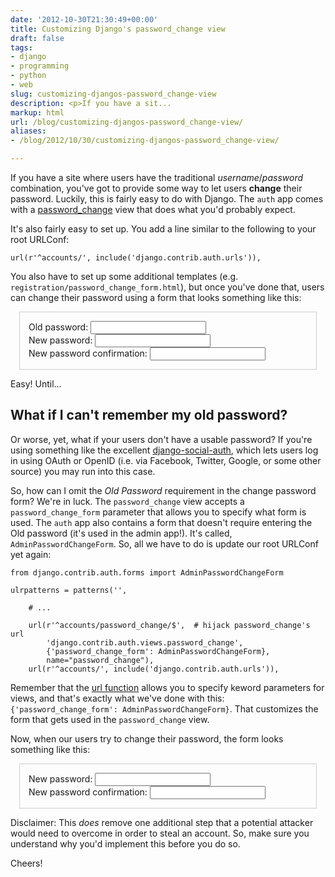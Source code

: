 ```yaml
---
date: '2012-10-30T21:30:49+00:00'
title: Customizing Django's password_change view
draft: false
tags:
- django
- programming
- python
- web
slug: customizing-djangos-password_change-view
description: <p>If you have a sit...
markup: html
url: /blog/customizing-djangos-password_change-view/
aliases:
- /blog/2012/10/30/customizing-djangos-password_change-view/

---
```


<p>If you have a site where users have the traditional
<em>username</em>/<em>password</em> combination, you've got to provide some
way to let users <strong>change</strong> their password. Luckily, this is
fairly easy to do with Django. The <code>auth</code> app comes with a 
<a href="http://goo.gl/sMDqI" _mce_href="http://goo.gl/sMDqI">password_change</a> view that does what you'd
probably expect.</p>

<p>It's also fairly easy to set up. You add a line similar to the following
to your root URLConf:</p>

<pre class="python"><code>url(r'^accounts/', include('django.contrib.auth.urls')),</code></pre>

<p>You also have to set up some additional templates (e.g. <code>registration/password_change_form.html</code>),
but once you've done that, users can change their password using a form that 
looks something like this:</p>

<div style="padding:1em;margin:1em;border:1px solid #ccc;" _mce_style="padding: 1em; margin: 1em; border: 1px solid #ccc;">
<label for="id_old_password">Old password:</label> <input type="password" name="old_password" id="id_old_password"><br>
<label for="id_new_password1">New password:</label> <input type="password" name="new_password1" id="id_new_password1"><br>
<label for="id_new_password2">New password confirmation:</label> <input type="password" name="new_password2" id="id_new_password2">
</div>

<p>Easy! Until...</p>

<h2>What if I can't remember my old password?</h2>

<p>Or worse, yet, what if your users don't have a usable password? If you're
using something like the excellent <a href="http://django-social-auth.readthedocs.org/" _mce_href="http://django-social-auth.readthedocs.org/">
django-social-auth</a>, which lets users log in using OAuth or OpenID (i.e. via
Facebook, Twitter, Google, or some other source) you may run into this case.</p>

<p>So, how can I omit the <em>Old Password</em> requirement in the change
password form? We're in luck. The <code>password_change</code> view accepts a
<code>password_change_form</code> parameter that allows you to specify what form
is used. The <code>auth</code> app also contains a form that doesn't require
entering the Old password (it's used in the admin app!). It's called, 
<code>AdminPasswordChangeForm</code>. So, all we have to do is update our
root URLConf yet again:</p>

<pre class="python"><code>from django.contrib.auth.forms import AdminPasswordChangeForm

ulrpatterns = patterns('', 
    
    # ...
    
    url(r'^accounts/password_change/$',  # hijack password_change's url
        'django.contrib.auth.views.password_change',
        {'password_change_form': AdminPasswordChangeForm},
        name="password_change"),
    url(r'^accounts/', include('django.contrib.auth.urls')),</code></pre>

<p>Remember that the <a href="http://goo.gl/A2pLz" _mce_href="http://goo.gl/A2pLz">url function</a> allows you
to specify keword parameters for views, and that's exactly what we've done with
this: <code class="python">{'password_change_form': AdminPasswordChangeForm}</code>. That
customizes the form that gets used in the <code>password_change</code> view.</p>

<p>Now, when our users try to change their password, the form looks something
like this:</p>

<div style="padding:1em;margin:1em;border:1px solid #ccc;" _mce_style="padding: 1em; margin: 1em; border: 1px solid #ccc;">
<label for="id_new_password1">New password:</label> <input type="password" name="new_password1" id="id_new_password1"><br>
<label for="id_new_password2">New password confirmation:</label> <input type="password" name="new_password2" id="id_new_password2">
</div>


<p>Disclaimer: This <em>does</em> remove one additional step that a potential
attacker would need to overcome in order to steal an account. So, make sure you
understand why you'd implement this before you do so.</p>

<p>Cheers!</p>